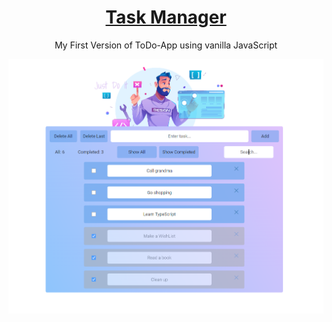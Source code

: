 
<div align="center">

# <a href='https://github.com/PetrovaValerie/task-manager'> Task Manager </a> 
  
<!-- DESCRIPTION -->
  
My First Version of ToDo-App using vanilla JavaScript

![Screen page][screen]

[screen]: img/app.png
</div>
